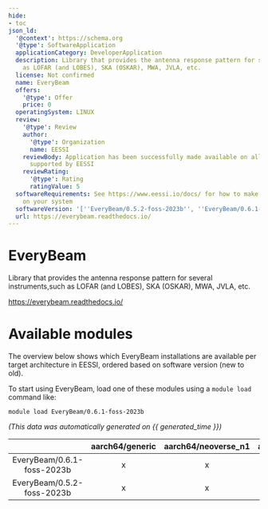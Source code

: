 ```yaml
---
hide:
- toc
json_ld:
  '@context': https://schema.org
  '@type': SoftwareApplication
  applicationCategory: DeveloperApplication
  description: Library that provides the antenna response pattern for several instruments,such
    as LOFAR (and LOBES), SKA (OSKAR), MWA, JVLA, etc.
  license: Not confirmed
  name: EveryBeam
  offers:
    '@type': Offer
    price: 0
  operatingSystem: LINUX
  review:
    '@type': Review
    author:
      '@type': Organization
      name: EESSI
    reviewBody: Application has been successfully made available on all architectures
      supported by EESSI
    reviewRating:
      '@type': Rating
      ratingValue: 5
  softwareRequirements: See https://www.eessi.io/docs/ for how to make EESSI available
    on your system
  softwareVersion: '[''EveryBeam/0.5.2-foss-2023b'', ''EveryBeam/0.6.1-foss-2023b'']'
  url: https://everybeam.readthedocs.io/
---
```


EveryBeam
=========


Library that provides the antenna response pattern for several instruments,such as LOFAR (and LOBES), SKA (OSKAR), MWA, JVLA, etc.

https://everybeam.readthedocs.io/
# Available modules


The overview below shows which EveryBeam installations are available per target architecture in EESSI, ordered based on software version (new to old).

To start using EveryBeam, load one of these modules using a `module load` command like:

```shell
module load EveryBeam/0.6.1-foss-2023b
```

*(This data was automatically generated on {{ generated_time }})*

| |aarch64/generic|aarch64/neoverse_n1|aarch64/neoverse_v1|aarch64/nvidia/grace|x86_64/generic|x86_64/amd/zen2|x86_64/amd/zen3|x86_64/amd/zen4|x86_64/intel/cascadelake|x86_64/intel/haswell|x86_64/intel/icelake|x86_64/intel/sapphirerapids|x86_64/intel/skylake_avx512|
| :---: | :---: | :---: | :---: | :---: | :---: | :---: | :---: | :---: | :---: | :---: | :---: | :---: | :---: |
|EveryBeam/0.6.1-foss-2023b|x|x|x|x|x|x|x|x|x|x|x|x|x|
|EveryBeam/0.5.2-foss-2023b|x|x|x|x|x|x|x|x|x|x|x|x|x|
